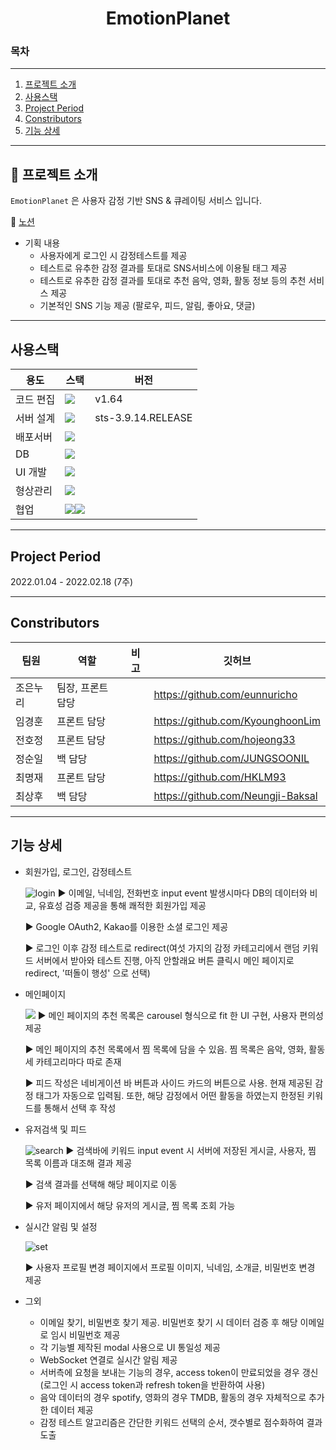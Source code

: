 <h1 align="center">EmotionPlanet</h1>

### 목차

---

1. [프로젝트 소개](#-프로젝트-소개)
2. [사용스택](#사용스택)
3. [Project Period](#project-period)
4. [Constributors](#constributors)
5. [기능 상세](#기능-상세)

---

## 📖 프로젝트 소개

`EmotionPlanet` 은 사용자 감정 기반 SNS & 큐레이팅 서비스 입니다.


📜 [노션](https://ionized-sugar-931.notion.site/B-Noty-cf7e5b4f43754c178652ae2f23698852)

-   기획 내용
    - 사용자에게 로그인 시 감정테스트를 제공 
    - 테스트로 유추한 감정 결과를 토대로 SNS서비스에 이용될 태그 제공
    - 테스트로 유추한 감정 결과를 토대로 추천 음악, 영화, 활동 정보 등의 추천 서비스 제공
    - 기본적인 SNS 기능 제공 (팔로우, 피드, 알림, 좋아요, 댓글)

---

## 사용스택

| 용도      | 스택                                                                                                                                                                                                           | 버전  |
| --------- | -------------------------------------------------------------------------------------------------------------------------------------------------------------------------------------------------------------- | ----- |
| 코드 편집 | <img src="https://img.shields.io/badge/Visual Studio Code-007ACC?style=plastic&logo=Visual Studio Code&logoColor=white">                                                                                       | v1.64 |
| 서버 설계         | <img src="https://img.shields.io/badge/Spring-339933?style=plastic&logo=Spring&logoColor=white"> | sts-3.9.14.RELEASE |
| 배포서버          | <img src="https://img.shields.io/badge/Amazon AWS-232F3E?style=plastic&logo=Amazon%20AWS&logoColor=white"> |        
| DB        | <img src="https://img.shields.io/badge/MySQL-FFCA28?style=plastic&logo=MySQL&logoColor=white">                                                                                                              |       |
| UI 개발           | <img src="https://img.shields.io/badge/Vue.js-4FC08D?style=plastic&logo=Vue.js&logoColor=white"> |                    |
| 형상관리  | <img src="https://img.shields.io/badge/git-F05032?style=plastic&logo=git&logoColor=white">                                                                                                                     |       |
| 협업      | <img src="https://img.shields.io/badge/Jira Software-0052CC?style=plastic&logo=Jira Software&logoColor=white"><img src="https://img.shields.io/badge/Notion-000000?style=plastic&logo=Notion&logoColor=white"> |       |

---

## Project Period

2022.01.04 - 2022.02.18 (7주)

---

## Constributors

| 팀원   | 역할                             | 비고 | 깃허브                            |
| ------ | -------------------------------- | ---- | --------------------------------- |
| 조은누리 | 팀장, 프론트 담당               |      | https://github.com/eunnuricho     |
| 임경훈 | 프론트 담당                       |      | https://github.com/KyounghoonLim  |
| 전호정 | 프론트 담당                       |      | https://github.com/hojeong33      |
| 정순일 | 백 담당                           |      | https://github.com/JUNGSOONIL     |
| 최명재 | 프론트 담당                       |      | https://github.com/HKLM93         |
| 최상후 | 백 담당                           |      | https://github.com/Neungji-Baksal |

---

## 기능 상세

-   회원가입, 로그인, 감정테스트

       ![login](https://user-images.githubusercontent.com/88392868/171982162-e68359c3-3ca6-49cb-9067-cd99f6b47940.gif)
        ▶ 이메일, 닉네임, 전화번호 input event 발생시마다 DB의 데이터와 비교, 유효성 검증 제공을 통해 쾌적한 회원가입 제공

    ▶ Google OAuth2, Kakao를 이용한 소셜 로그인 제공

    ▶ 로그인 이후 감정 테스트로 redirect(여섯 가지의 감정 카테고리에서 랜덤 키워드 서버에서 받아와 테스트 진행, 아직 안할래요 버튼 클릭시 메인 페이지로 redirect, '떠돌이 행성' 으로 선택)
        
-   메인페이지

       <img src="exec/main.gif">
        ▶ 메인 페이지의 추천 목록은 carousel 형식으로 fit 한 UI 구현, 사용자 편의성 제공

    ▶ 메인 페이지의 추천 목록에서 찜 목록에 담을 수 있음. 찜 목록은 음악, 영화, 활동 세 카테고리마다 따로 존재

    ▶ 피드 작성은 네비게이션 바 버튼과 사이드 카드의 버튼으로 사용. 현재 제공된 감정 태그가 자동으로 입력됨. 또한, 해당 감정에서 어떤 활동을 하였는지 한정된 키워드를 통해서 선택 후 작성

-   유저검색 및 피드

       ![search](https://user-images.githubusercontent.com/88392868/171982260-f6cb2834-5cca-407a-bfa8-c40091089f81.gif)
        ▶ 검색바에 키워드 input event 시 서버에 저장된 게시글, 사용자, 찜 목록 이름과 대조해 결과 제공

    ▶ 검색 결과를 선택해 해당 페이지로 이동

    ▶ 유저 페이지에서 해당 유저의 게시글, 찜 목록 조회 가능

-   실시간 알림 및 설정

       ![set](https://user-images.githubusercontent.com/88392868/171982282-86304238-e33f-4a6c-a843-323161172f71.gif)

    ▶ 사용자 프로필 변경 페이지에서 프로필 이미지, 닉네임, 소개글, 비밀번호 변경 제공

-   그외
    - 이메일 찾기, 비밀번호 찾기 제공. 비밀번호 찾기 시 데이터 검증 후 해당 이메일로 임시 비밀번호 제공
    - 각 기능별 제작된 modal 사용으로 UI 통일성 제공
    - WebSocket 연결로 실시간 알림 제공
    - 서버측에 요청을 보내는 기능의 경우,  access token이 만료되었을 경우 갱신(로그인 시 access token과 refresh token을 반환하여 사용)
    - 음악 데이터의 경우 spotify, 영화의 경우 TMDB, 활동의 경우 자체적으로 추가한 데이터 제공
    - 감정 테스트 알고리즘은 간단한 키워드 선택의 순서, 갯수별로 점수화하여 결과 도출
